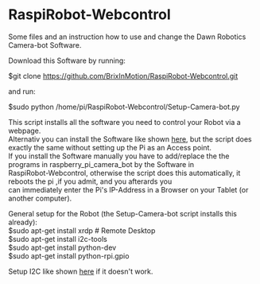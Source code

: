 # RaspiRobot-Webcontrol
Some files and an instruction how to use and change the Dawn Robotics Camera-bot Software.

Download this Software by running: <br/>

$git clone https://github.com/BrixInMotion/RaspiRobot-Webcontrol.git <br/>

and run: <br/>

$sudo python /home/pi/RaspiRobot-Webcontrol/Setup-Camera-bot.py <br/>

This script installs all the software you need to control your Robot via a webpage. <br/>
Alternativ you can install the Software like shown 
[here](http://web.archive.org/web/20151023223534/http://www.dawnrobotics.co.uk/creating-a-dawn-robotics-sd-card/), 
but the script does exactly the same without setting up the Pi as an Access point. <br/>
If you install the Software manually you have to add/replace the the programs in raspberry_pi_camera_bot by the Software in <br/> RaspiRobot-Webcontrol, otherwise the script does this automatically, it reboots the pi ,if you admit, and you afterards you <br/>
can immediately enter the Pi's IP-Address in a Browser on your Tablet (or another computer). <br/>

General setup for the Robot (the Setup-Camera-bot script installs this already): <br/>
$sudo apt-get install xrdp    # Remote Desktop <br/>
$sudo apt-get install i2c-tools <br/>
$sudo apt-get install python-dev <br/>
$sudo apt-get install python-rpi.gpio <br/>

Setup I2C like shown [here](https://learn.adafruit.com/adafruits-raspberry-pi-lesson-4-gpio-setup/configuring-i2c) if it doesn't work.
